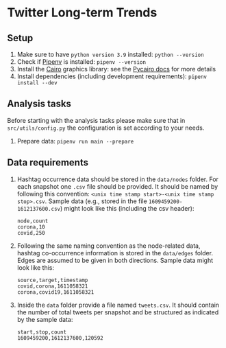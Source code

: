 # Twitter Long-term Trends

## Setup

1. Make sure to have `python version 3.9` installed: `python --version`
2. Check if [Pipenv](https://pipenv.pypa.io/en/latest/) is installed: `pipenv --version`
3. Install the [Cairo](https://cairographics.org/) graphics library: see the [Pycairo docs](https://pycairo.readthedocs.io/en/latest/getting_started.html) for more details
4. Install dependencies (including development requirements): `pipenv install --dev`

## Analysis tasks

Before starting with the analysis tasks please make sure that in `src/utils/config.py` the configuration is set according to your needs.

1. Prepare data: `pipenv run main --prepare`

## Data requirements

1. Hashtag occurrence data should be stored in the `data/nodes` folder. For each snapshot one `.csv` file should be provided. It should be named by following this convention: `<unix time stamp start>-<unix time stamp stop>.csv`. Sample data (e.g., stored in the file `1609459200-1612137600.csv`) might look like this (including the csv header):

    ```csv
    node,count
    corona,10
    covid,250
    ```

2. Following the same naming convention as the node-related data, hashtag co-occurrence information is stored in the `data/edges` folder. Edges are assumed to be given in both directions. Sample data might look like this:

    ```csv
    source,target,timestamp
    covid,corona,1611058321
    corona,covid19,1611058321
    ```

3. Inside the `data` folder provide a file named `tweets.csv`. It should contain the number of total tweets per snapshot and be structured as indicated by the sample data:

    ```csv
    start,stop,count
    1609459200,1612137600,120592    
    ```
